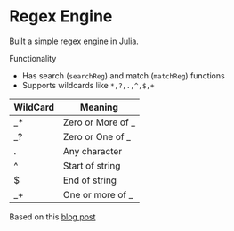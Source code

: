 # Regex Engine

Built a simple regex engine in Julia.

Functionality
- Has search (`searchReg`) and match (`matchReg`) functions
- Supports wildcards like `*,?,.,^,$,+`

| WildCard | Meaning |
| --------------- | --------------- |
| _* | Zero or More of _ |
| _? | Zero or One of _  |
| .  | Any character     |
| ^  | Start of string   |
| $  | End of string     |     
| _+ | One or more of _  |

Based on this [blog post](https://nickdrane.com/build-your-own-regex/)